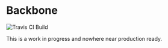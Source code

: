 # Backbone

![Travis CI Build](https://travis-ci.org/firstbirdtech/backbone.svg?branch=master)

This is a work in progress and nowhere near production ready.